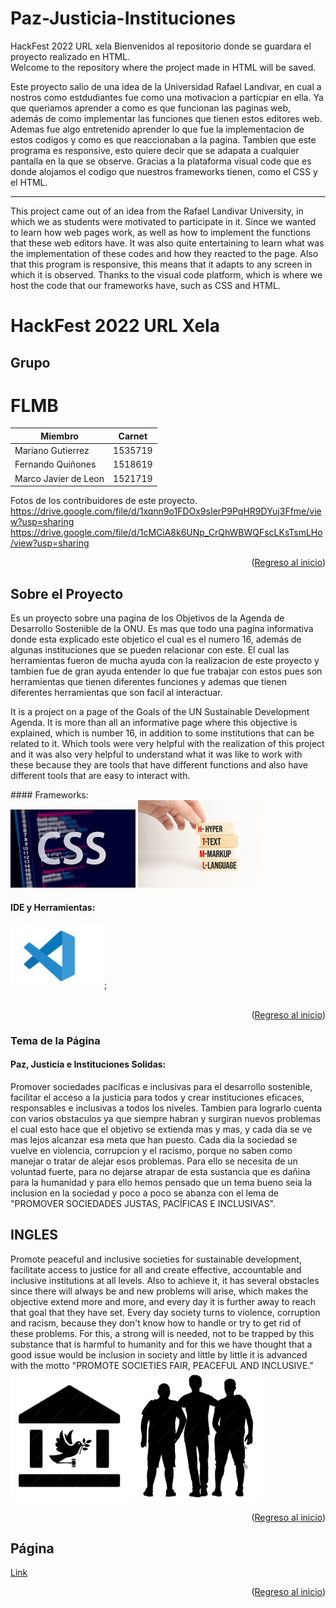 # Paz-Justicia-Instituciones
HackFest 2022 URL xela
Bienvenidos al repositorio donde se guardara el proyecto realizado en HTML.<br>
Welcome to the repository where the project made in HTML will be saved.
<br>
<p>Este proyecto salio de una idea de la Universidad Rafael Landivar, en cual a nostros como estdudiantes fue como una motivacion a particpiar en ella. Ya que queriamos aprender a como es que funcionan las paginas web, además de como implementar las funciones que tienen estos editores web. Ademas fue algo entretenido aprender lo que fue la implementacion de estos codigos y como es que reaccionaban a la pagina. Tambien que este programa es responsive, esto quiere decir que se adapata a cualquier pantalla en la que se observe. Gracias a la plataforma visual code que es donde alojamos el codigo que nuestros frameworks tienen, como el CSS y el HTML. </p>
<hr>
<p>This project came out of an idea from the Rafael Landivar University, in which we as students were motivated to participate in it. Since we wanted to learn how web pages work, as well as how to implement the functions that these web editors have. It was also quite entertaining to learn what was the implementation of these codes and how they reacted to the page. Also that this program is responsive, this means that it adapts to any screen in which it is observed. Thanks to the visual code platform, which is where we host the code that our frameworks have, such as CSS and HTML. </p>
<div id="top"></div>

# HackFest 2022 URL Xela 

<!-- Tabla de contenidos -->


## Grupo
<h1>FLMB</h1>

| Miembro | Carnet |
| ----------- | ----------- |
| Mariano Gutierrez |  1535719  |
| Fernando Quiñones | 1518619   |
| Marco Javier de Leon | 1521719   |


Fotos de los contribuidores de este proyecto. <br>
https://drive.google.com/file/d/1xqnn9o1FDOx9sIerP9PqHR9DYuj3Ffme/view?usp=sharing
https://drive.google.com/file/d/1cMCiA8k6UNp_CrQhWBWQFscLKsTsmLHo/view?usp=sharing
<p align="right">(<a href="#top">Regreso al inicio</a>)</p>

## Sobre el Proyecto
<p>Es un proyecto sobre una pagina de los Objetivos de la Agenda de Desarrollo Sostenible de la ONU. Es mas que todo una pagina informativa donde esta explicado este objetico el cual es el numero 16, además de algunas instituciones que se pueden relacionar con este. El cual las herramientas fueron de mucha ayuda con la realizacion de este proyecto y tambien fue de gran ayuda entender lo que fue trabajar con estos pues son herramientas que tienen diferentes funciones y ademas que tienen diferentes herramientas que son facil al interactuar.   </p>
<p>It is a project on a page of the Goals of the UN Sustainable Development Agenda. It is more than all an informative page where this objective is explained, which is number 16, in addition to some institutions that can be related to it. Which tools were very helpful with the realization of this project and it was also very helpful to understand what it was like to work with these because they are tools that have different functions and also have different tools that are easy to interact with.</p>
#### Frameworks:
<div>
<img src="img/css.jpg" width="200">
  <img src="img/ht-mg.jpg" width="200">
</div>

#### IDE y Herramientas:
<div>
<img src="img/simbolo.png" title="vscode" alt="vscode" width="150"/>;
</div>
<br>
<p align="right">(<a href="#top">Regreso al inicio</a>)</p>


### Tema de la Página

#### Paz, Justicia e Instituciones Solidas:
Promover sociedades pacíficas e inclusivas para el desarrollo sostenible, facilitar el acceso a la justicia para todos y crear instituciones eficaces, responsables e inclusivas a todos los niveles. Tambien para lograrlo cuenta con varios obstaculos ya que siempre habran y surgiran nuevos problemas el cual esto hace que el objetivo se extienda mas y mas, y cada dia se ve mas lejos alcanzar esa meta que han puesto. Cada dia la sociedad se vuelve en violencia, corrupcion y el racismo, porque no saben como manejar o tratar de alejar esos problemas. Para ello se necesita de un voluntad fuerte, para no dejarse atrapar de esta sustancia que es dañina para la humanidad y para ello hemos pensado que un tema bueno seia la inclusion en la sociedad y poco a poco se abanza con el lema de "PROMOVER SOCIEDADES JUSTAS, PACÍFICAS E INCLUSIVAS".
<br>
<h2>INGLES</h2>
Promote peaceful and inclusive societies for sustainable development, facilitate access to justice for all and create effective, accountable and inclusive institutions at all levels. Also to achieve it, it has several obstacles since there will always be and new problems will arise, which makes the objective extend more and more, and every day it is further away to reach that goal that they have set. Every day society turns to violence, corruption and racism, because they don't know how to handle or try to get rid of these problems. For this, a strong will is needed, not to be trapped by this substance that is harmful to humanity and for this we have thought that a good issue would be inclusion in society and little by little it is advanced with the motto "PROMOTE SOCIETIES FAIR, PEACEFUL AND INCLUSIVE."

<div>
<img src="img/imagen-combinada2.png" width="200">
  <img src="img/abrazo.png" width="200">
</div>
<p align="right">(<a href="#top">Regreso al inicio</a>)</p>

## Página
[Link](https://paz-justica-e-instiruciones.netlify.app/)

<p align="right">(<a href="#top">Regreso al inicio</a>)</p>
